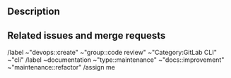 ## Description

<!--- Describe your changes in detail -->

## Related issues and merge requests


/label ~"devops::create" ~"group::code review" ~"Category:GitLab CLI" ~"cli"
/label ~documentation ~"type::maintenance" ~"docs::improvement" ~"maintenance::refactor"
/assign me
